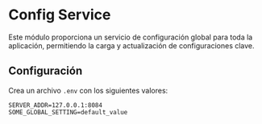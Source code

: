 # Config Service

Este módulo proporciona un servicio de configuración global para toda la aplicación, permitiendo la carga y actualización de configuraciones clave.

## Configuración

Crea un archivo `.env` con los siguientes valores:

```env
SERVER_ADDR=127.0.0.1:8084
SOME_GLOBAL_SETTING=default_value

